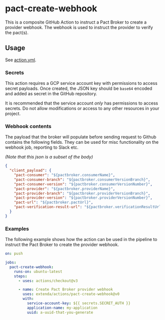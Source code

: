 # pact-create-webhook

This is a composite GitHub Action to instruct a Pact Broker to create a provider webhook.
The webhook is used to instruct the provider to verify the pact(s).

## Usage

See [action.yml](action.yml).

### Secrets

This action requires a GCP service account key with permissions to access secret payloads.
Once created, the JSON key should be `base64` encoded and added as secret in the GitHub repository.

It is recommended that the service account _only_ has permissions to access secrets. Do not allow modifications or
access to any other resources in your project.

### Webhook contents

The payload that the broker will populate before sending request to Github contains the following fields.
They can be used for misc functionality on the webhook job, reporting to Slack etc.

*(Note that this json is a subset of the body)*

```json
{
  "client_payload": {
    "pact-consumer": "${pactbroker.consumerName}",
    "pact-consumer-branch": "${pactbroker.consumerVersionBranch}",
    "pact-consumer-version": "${pactbroker.consumerVersionNumber}",
    "pact-provider": "${pactbroker.providerName}",
    "pact-provider-branch": "${pactbroker.providerVersionBranch}",
    "pact-provider-version": "${pactbroker.providerVersionNumber}",
    "pact-url": "${pactbroker.pactUrl}",
    "pact-verification-result-url": "${pactbroker.verificationResultUrl}"
  }
}
```

### Examples

The following example shows how the action can be used in the pipeline to instruct the Pact Broker
to create the provider webhook.

```yaml
on: push

jobs:
  pact-create-webhook:
    runs-on: ubuntu-latest
    steps:
      - uses: actions/checkout@v3

      - name: Create Pact Broker provider webhook
        uses: extenda/actions/pact-create-webhook@v0
        with:
          service-account-key: ${{ secrets.SECRET_AUTH }}
          application-name: my-application
          uuid: a-uuid-that-you-generate
```
